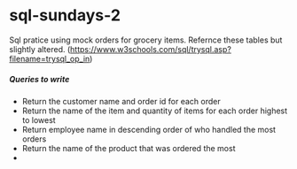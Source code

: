 # sql-sundays-2

Sql pratice using mock orders for grocery items. Refernce these tables but slightly altered.
(https://www.w3schools.com/sql/trysql.asp?filename=trysql_op_in)

##### Queries to write

- Return the customer name and order id for each order
- Return the name of the item and quantity of items for each order highest to lowest
- Return employee name in descending order of who handled the most orders
- Return the name of the product that was ordered the most
-
